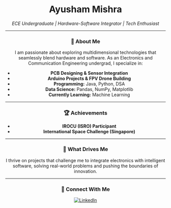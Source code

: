 <div align="center">

# Ayusham Mishra  
_ECE Undergraduate | Hardware-Software Integrator | Tech Enthusiast_

---

### 🚀 About Me

I am passionate about exploring multidimensional technologies that seamlessly blend hardware and software. As an Electronics and Communication Engineering undergrad, I specialize in:

- **PCB Designing & Sensor Integration**
- **Arduino Projects & FPV Drone Building**
- **Programming:** Java, Python, DSA  
- **Data Science:** Pandas, NumPy, Matplotlib
- **Currently Learning:** Machine Learning

---

### 🏆 Achievements

- **IROCU (ISRO) Participant**
- **International Space Challenge (Singapore)**

---

### 🌱 What Drives Me

I thrive on projects that challenge me to integrate electronics with intelligent software, solving real-world problems and pushing the boundaries of innovation.

---

### 📲 Connect With Me

<a href="https://www.linkedin.com/in/ayusham-mishra-461928290?utm_source=share&utm_campaign=share_via&utm_content=profile&utm_medium=android_app"><img src="https://img.shields.io/badge/LinkedIn-Ayusham%20Mishra-blue?style=for-the-badge&logo=linkedin" alt="LinkedIn"></a>


</div>

<!--
**AyushamMishra/AyushamMishra** is a ✨ _special_ ✨ repository because its `README.md` (this file) appears on your GitHub profile.

Here are some ideas to get you started:

- 🔭 I’m currently working on ...
- 🌱 I’m currently learning ...
- 👯 I’m looking to collaborate on ...
- 🤔 I’m looking for help with ...
- 💬 Ask me about ...
- 📫 How to reach me: ...
- 😄 Pronouns: ...
- ⚡ Fun fact: ...
-->
